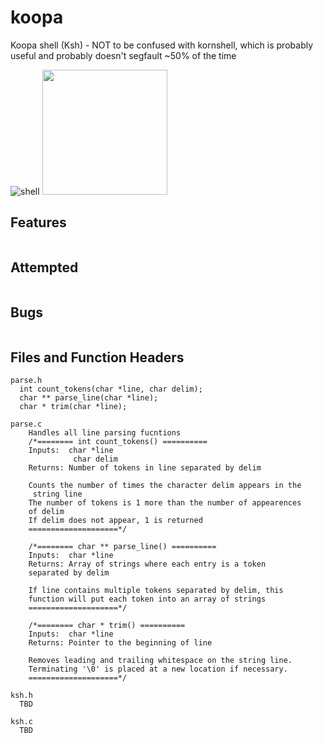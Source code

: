 # koopa
Koopa shell (Ksh) - NOT to be confused with kornshell, which is probably useful and probably doesn't segfault ~50% of the time

![shell](http://image.flaticon.com/icons/svg/60/60758.svg)
<img src="http://vignette2.wikia.nocookie.net/nintendo/images/8/83/KoopaNSMB.png/revision/latest?cb=20110724132501&path-prefix=en" width="200" />

## Features
```
```
## Attempted
```

```
## Bugs
```
```
## Files and Function Headers
```
parse.h
  int count_tokens(char *line, char delim);
  char ** parse_line(char *line);
  char * trim(char *line);
  
parse.c
	Handles all line parsing fucntions
	/*======== int count_tokens() ==========
	Inputs:  char *line
        	  char delim 
	Returns: Number of tokens in line separated by delim

	Counts the number of times the character delim appears in the
	 string line
	The number of tokens is 1 more than the number of appearences 
	of delim
	If delim does not appear, 1 is returned
	====================*/

	/*======== char ** parse_line() ==========
	Inputs:  char *line 
	Returns: Array of strings where each entry is a token 
	separated by delim

	If line contains multiple tokens separated by delim, this 
	function will put each token into an array of strings
	====================*/

	/*======== char * trim() ==========
	Inputs:  char *line 
	Returns: Pointer to the beginning of line

	Removes leading and trailing whitespace on the string line.
	Terminating '\0' is placed at a new location if necessary.
	====================*/
  
ksh.h
  TBD
  
ksh.c
  TBD
```
